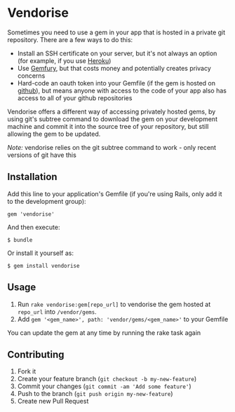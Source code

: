 # Vendorise

Sometimes you need to use a gem in your app that is hosted in a private git repository. There are a few ways to do this:

* Install an SSH certificate on your server, but it's not always an option (for example, if you use [Heroku](http://heroku.com))
* Use [Gemfury](http://gemfury.com), but that costs money and potentially creates privacy concerns
* Hard-code an oauth token into your Gemfile (if the gem is hosted on [github](http://github.com)), but means anyone with access to the code of your app also has access to all of your github repositories

Vendorise offers a different way of accessing privately hosted gems, by using git's subtree command to download the gem on your development machine and commit it into the source tree of your repository, but still allowing the gem to be updated.

*Note:* vendorise relies on the git subtree command to work - only recent versions of git have this

## Installation

Add this line to your application's Gemfile (if you're using Rails, only add it to the development group):

    gem 'vendorise'

And then execute:

    $ bundle

Or install it yourself as:

    $ gem install vendorise

## Usage

1. Run `rake vendorise:gem[repo_url]` to vendorise the gem hosted at `repo_url` into `/vendor/gems`.
2. Add `gem '<gem_name>', path: 'vendor/gems/<gem_name>'` to your Gemfile

You can update the gem at any time by running the rake task again

## Contributing

1. Fork it
2. Create your feature branch (`git checkout -b my-new-feature`)
3. Commit your changes (`git commit -am 'Add some feature'`)
4. Push to the branch (`git push origin my-new-feature`)
5. Create new Pull Request
